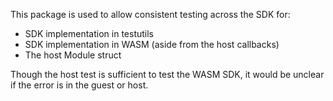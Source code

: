 This package is used to allow consistent testing across the SDK for:
- SDK implementation in testutils 
- SDK implementation in WASM (aside from the host callbacks)
- The host Module struct

Though the host test is sufficient to test the WASM SDK, it would be unclear if the error is in the guest or host.